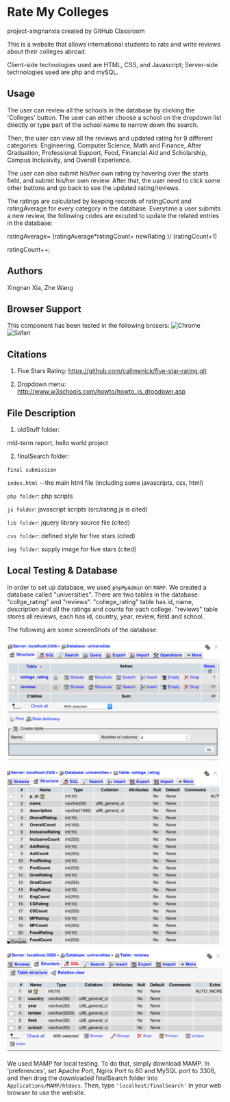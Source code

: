 # Rate My Colleges
project-xingnanxia created by GitHub Classroom

This is a website that allows international students to rate and write reviews about their colleges abroad. 

Client-side technologies used are HTML, CSS, and Javascript; Server-side technologies used are php and mySQL. 


## Usage
The user can review all the schools in the database by clicking the 'Colleges' button. The user can either choose a school on the dropdown list directly or type part of the school name to narrow down the search. 

Then, the user can view all the reviews and updated rating for 9 different categories: Engineering, Computer Science, Math and Finance, After Graduation, Professional Support, Food, Financial Aid and Scholarship, Campus Inclusivity, and Overall Experience. 

The user can also submit his/her own rating by hovering over the starts field, and submit his/her own review. After that, the user need to click some other buttons and go back to see the updated rating/reviews. 

The ratings are calculated by keeping records of ratingCount and ratingAverage for every category in the database. Everytime a user submits a new review, the following codes are excuted to update the related entries in the database:

ratingAverage= (ratingAverage*ratingCount+ newRating )/ (ratingCount+1)

ratingCount++;

## Authors 

Xingnan Xia, Zhe Wang 

## Browser Support 

This component has been tested in the following brosers: 
 ![Chrome](https://raw.githubusercontent.com/alrra/browser-logos/master/chrome/chrome_48x48.png)  ![Safari](https://raw.githubusercontent.com/callmenick/browser-logos/master/safari/safari_48x48.png) 


## Citations

1) Five Stars Rating: 
  https://github.com/callmenick/five-star-rating.git
  
2) Dropdown menu: 
http://www.w3schools.com/howto/howto_js_dropdown.asp


##  File Description

1) oldStuff folder: 

  mid-term report,
  hello world project


2) finalSearch folder:

  `final submission`

  `index.html` --the main html file (including some javascripts, css, html)

  `php folder`: php scripts 

  `js folder`: javascript scripts (src/rating.js is cited)

  `lib folder`: jquery library source file (cited)

  `css folder`: defined style for five stars (cited)
  
  `img folder`: supply image for five stars (cited)
  

## Local Testing & Database 

In order to set up database, we used `phpMyAdmin` on `MAMP`. We created a database called "universities". 
There are two tables in the database: "collge_rating" and "reviews". 
"college_rating" table has id, name, description and all the ratings and counts for each college.
"reviews" table stores all reviews, each has id, country, year, review, field and school. 

The following are some screenShots of the database: 

![Alt text](/screenShots/universities.png?raw=true "universities table")
    
![Alt text](/screenShots/college_rating.png?raw=true "College Rating table")

![Alt text](/screenShots/reviews.png?raw=true "Reviews table")
 
We used MAMP for local testing. To do that, simply download MAMP. In 'preferences', set Apache Port, Nginx Port to 80 and MySQL port to 3306, and then drag the downloaded finalSearch folder into `Applications/MAMP/htdocs`. Then, type `'localhost/finalSearch'` in your web browser to use the website.







  
  

